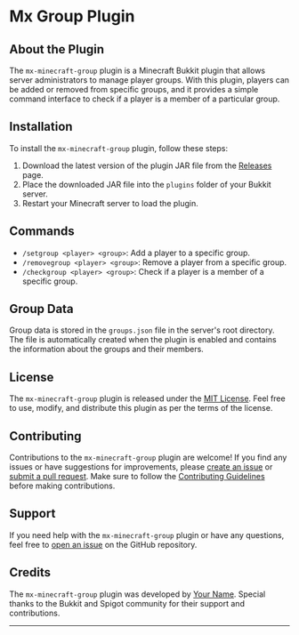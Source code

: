 # Mx Group Plugin

## About the Plugin

The `mx-minecraft-group` plugin is a Minecraft Bukkit plugin that allows server administrators to manage player groups. With this plugin, players can be added or removed from specific groups, and it provides a simple command interface to check if a player is a member of a particular group.

## Installation

To install the `mx-minecraft-group` plugin, follow these steps:

1. Download the latest version of the plugin JAR file from the [Releases](https://github.com/mxtheuz/mx-minecraft-group/releases) page.
2. Place the downloaded JAR file into the `plugins` folder of your Bukkit server.
3. Restart your Minecraft server to load the plugin.

## Commands

- `/setgroup <player> <group>`: Add a player to a specific group.
- `/removegroup <player> <group>`: Remove a player from a specific group.
- `/checkgroup <player> <group>`: Check if a player is a member of a specific group.

## Group Data

Group data is stored in the `groups.json` file in the server's root directory. The file is automatically created when the plugin is enabled and contains the information about the groups and their members.

## License

The `mx-minecraft-group` plugin is released under the [MIT License](https://github.com/mxtheuz/mx-minecraft-group/blob/master/LICENSE). Feel free to use, modify, and distribute this plugin as per the terms of the license.

## Contributing

Contributions to the `mx-minecraft-group` plugin are welcome! If you find any issues or have suggestions for improvements, please [create an issue](https://github.com/mxtheuz/mx-minecraft-group/issues) or [submit a pull request](https://github.com/mxtheuz/mx-minecraft-group/pulls). Make sure to follow the [Contributing Guidelines](https://github.com/mxtheuz/mx-minecraft-group/blob/master/CONTRIBUTING.md) before making contributions.

## Support

If you need help with the `mx-minecraft-group` plugin or have any questions, feel free to [open an issue](https://github.com/mxtheuz/mx-minecraft-group/issues) on the GitHub repository.

## Credits

The `mx-minecraft-group` plugin was developed by [Your Name](https://github.com/mxtheuz). Special thanks to the Bukkit and Spigot community for their support and contributions.

---

